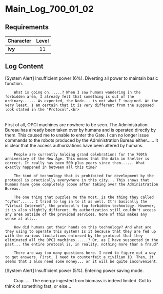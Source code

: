 # Main_Log_700_01_02
## Requirements
|Character|Level|
|---------|:---:|
|**Ivy**  | 11  |

## Log Content
[System Alert] Insufficient power (6%). Diverting all power to maintain basic function.

        What is going on......? When I saw humans wandering in the forbidden area, I already felt that something is out of the ordinary...... As expected, the Node... is not what I imagined. At the very least, I am certain that it is very different from the supposed look stated in the "Protocol".<br>
　　　<br>
        First of all, OPCI machines are nowhere to be seen. The Administration Bureau has already been taken over by humans and is operated directly by them. This caused me to unable to enter the Gate. I can no longer issue commands to the robots produced by the Administration Bureau either...... It is clear that the access authorizations have been altered by humans. 

        People are currently holding grand celebrations for the 700th anniversary of the New Age. This means that the data in Shelter is correct. It really has been 500 plus years since then...... What exactly happened in between all this time? 

        The kind of technology that is prohibited for development by the protocol is practically everywhere in this city... This shows that humans have gone completely loose after taking over the Administration Bureau. 

        The one thing that puzzles me the most, is the thing they called "cyTus"...... I tried to log in to it as well. It's basically the "Virtual Internet", the protocol's top forbidden technology. However, it is also slightly different. My authorization still couldn't access any area outside of the provided services. None of this makes any sense at all...

        How did humans get their hands on this technology? And what are they using to operate this system? Is it because that they are fed up with the various limitations enforced by the protocol that they eliminated all the OPCI machines......? Or, as I have suspected in the past... the entire protocol is, in reality, nothing more than a fraud? 

        There are way too many questions here. I need to figure out a way to get answers. First, I need to counterfeit a civilian ID. Then, it seems that I also need some money... or it will be quite inconvenient. 

[System Alert] Insufficient power (5%). Entering power saving mode.

　　Crap...... The energy ingested from biomass is indeed limited. Got to think of something fast, or else...


